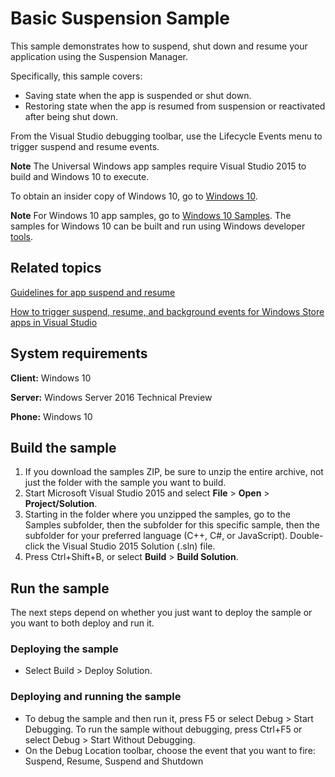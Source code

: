 <!---
  category: LaunchingAndBackgroundTasks
  samplefwlink: http://go.microsoft.com/fwlink/?LinkID=761251
--->

# Basic Suspension Sample

This sample demonstrates how to suspend, shut down and resume your application using the Suspension Manager.

Specifically, this sample covers:

- Saving state when the app is suspended or shut down.
- Restoring state when the app is resumed from suspension or reactivated after being shut down.

From the Visual Studio debugging toolbar, use the Lifecycle Events menu to trigger suspend and resume events.

**Note** The Universal Windows app samples require Visual Studio 2015 to build and Windows 10 to execute.

To obtain an insider copy of Windows 10, go to [Windows 10](http://insider.windows.com).

**Note**  For Windows 10 app samples, go to  [Windows 10 Samples](https://github.com/Microsoft/Windows-universal-samples). The samples for Windows 10 can be built and run using Windows developer [tools](https://developer.windows.com).

## Related topics

[Guidelines for app suspend and resume](https://msdn.microsoft.com/library/windows/apps/hh465088.aspx)

[How to trigger suspend, resume, and background events for Windows Store apps in Visual Studio](https://msdn.microsoft.com/library/hh974425.aspx)


## System requirements

**Client:** Windows 10

**Server:** Windows Server 2016 Technical Preview

**Phone:** Windows 10

## Build the sample

1. If you download the samples ZIP, be sure to unzip the entire archive, not just the folder with the sample you want to build. 
2. Start Microsoft Visual Studio 2015 and select **File** \> **Open** \> **Project/Solution**.
3. Starting in the folder where you unzipped the samples, go to the Samples subfolder, then the subfolder for this specific sample, then the subfolder for your preferred language (C++, C#, or JavaScript). Double-click the Visual Studio 2015 Solution (.sln) file.
4. Press Ctrl+Shift+B, or select **Build** \> **Build Solution**.

## Run the sample

The next steps depend on whether you just want to deploy the sample or you want to both deploy and run it.

### Deploying the sample

- Select Build > Deploy Solution.

### Deploying and running the sample

- To debug the sample and then run it, press F5 or select Debug >  Start Debugging. To run the sample without debugging, press Ctrl+F5 or select Debug > Start Without Debugging.
- On the Debug Location toolbar, choose the event that you want to fire: Suspend, Resume, Suspend and Shutdown

